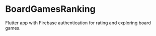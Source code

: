 # BoardGamesRanking

Flutter app with Firebase authentication for rating and exploring board games.
